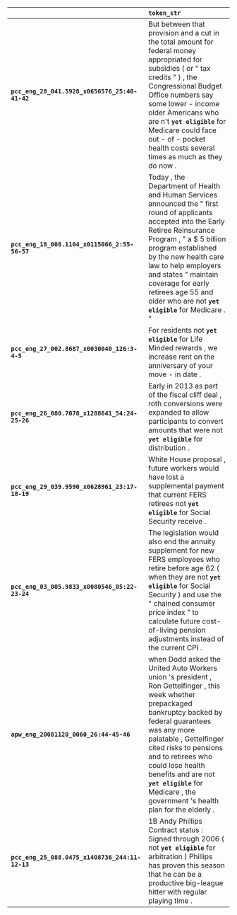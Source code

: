 |                                                 | `token_str`                                                                                                                                                                                                                                                                                                                                                      |
|:------------------------------------------------|:-----------------------------------------------------------------------------------------------------------------------------------------------------------------------------------------------------------------------------------------------------------------------------------------------------------------------------------------------------------------|
| **`pcc_eng_28_041.5928_x0656576_25:40-41-42`**  | But between that provision and a cut in the total amount for federal money appropriated for subsidies ( or " tax credits " ) , the Congressional Budget Office numbers say some lower - income older Americans who are n't __`yet eligible`__ for Medicare could face out - of - pocket health costs several times as much as they do now .                      |
| **`pcc_eng_18_008.1104_x0115066_2:55-56-57`**   | Today , the Department of Health and Human Services announced the " first round of applicants accepted into the Early Retiree Reinsurance Program , " a $ 5 billion program established by the new health care law to help employers and states " maintain coverage for early retirees age 55 and older who are not __`yet eligible`__ for Medicare . "          |
| **`pcc_eng_27_002.8687_x0030040_126:3-4-5`**    | For residents not __`yet eligible`__ for Life Minded rewards , we increase rent on the anniversary of your move - in date .                                                                                                                                                                                                                                      |
| **`pcc_eng_26_080.7078_x1288641_54:24-25-26`**  | Early in 2013 as part of the fiscal cliff deal , roth conversions were expanded to allow participants to convert amounts that were not __`yet eligible`__ for distribution .                                                                                                                                                                                     |
| **`pcc_eng_29_039.9590_x0628961_23:17-18-19`**  | White House proposal , future workers would have lost a supplemental payment that current FERS retirees not __`yet eligible`__ for Social Security receive .                                                                                                                                                                                                     |
| **`pcc_eng_03_005.9833_x0080546_05:22-23-24`**  | The legislation would also end the annuity supplement for new FERS employees who retire before age 62 ( when they are not __`yet eligible`__ for Social Security ) and use the " chained consumer price index " to calculate future cost- of-living pension adjustments instead of the current CPI .                                                             |
| **`apw_eng_20081120_0060_26:44-45-46`**         | when Dodd asked the United Auto Workers union 's president , Ron Gettelfinger , this week whether prepackaged bankruptcy backed by federal guarantees was any more palatable , Gettelfinger cited risks to pensions and to retirees who could lose health benefits and are not __`yet eligible`__ for Medicare , the government 's health plan for the elderly . |
| **`pcc_eng_25_088.0475_x1408736_244:11-12-13`** | 1B Andy Phillips Contract status : Signed through 2006 ( not __`yet eligible`__ for arbitration ) Phillips has proven this season that he can be a productive big-league hitter with regular playing time .                                                                                                                                                      |